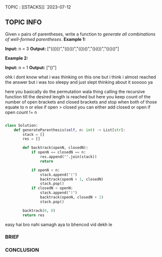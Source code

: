 TOPIC : [[STACKS]]
`2023-07-12

## TOPIC INFO 

Given `n` pairs of parentheses, write a function to _generate all combinations of well-formed parentheses_.
**Example 1:**

**Input:** n = 3
**Output:** ["((()))","(()())","(())()","()(())","()()()"]

**Example 2:**

**Input:** n = 1
**Output:** ["()"]

ohk i dont know what i was thinking on this one but i think i almost reached the answer but i was too sleepy and just slept thinking about it sooooo ya 

here you basically do the permutation wala thing calling the recursive function till the desired length is reached but here you keep count of the number of open brackets and closed brackets and stop when both of those equate to n or else if open > closed you can either add closed or open if open count != n
```python

class Solution:
    def generateParenthesis(self, n: int) -> List[str]:
        stack = []
        res = []

        def backtrack(openN, closedN):
            if openN == closedN == n:
                res.append("".join(stack))
                return

            if openN < n:
                stack.append("(")
                backtrack(openN + 1, closedN)
                stack.pop()
            if closedN < openN:
                stack.append(")")
                backtrack(openN, closedN + 1)
                stack.pop()

        backtrack(0, 0)
        return res

```
easy hai bro nahi samagh aya to bhencod vid dekh  le



### BRIEF



### CONCLUSION